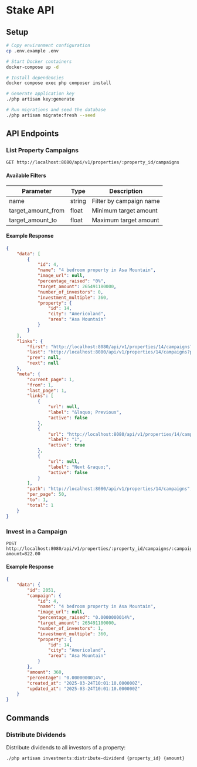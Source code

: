 # Stake API

## Setup

```bash
# Copy environment configuration
cp .env.example .env

# Start Docker containers
docker-compose up -d

# Install dependencies
docker compose exec php composer install

# Generate application key
./php artisan key:generate

# Run migrations and seed the database
./php artisan migrate:fresh --seed
```

## API Endpoints

### List Property Campaigns

```
GET http://localhost:8080/api/v1/properties/:property_id/campaigns
```

#### Available Filters

| Parameter          | Type   | Description             |
| ------------------ | ------ | ----------------------- |
| name               | string | Filter by campaign name |
| target_amount_from | float  | Minimum target amount   |
| target_amount_to   | float  | Maximum target amount   |

#### Example Response

```json
{
    "data": [
        {
            "id": 4,
            "name": "4 bedroom property in Asa Mountain",
            "image_url": null,
            "percentage_raised": "0%",
            "target_amount": 265491180000,
            "number_of_investors": 0,
            "investment_multiple": 360,
            "property": {
                "id": 14,
                "city": "Americoland",
                "area": "Asa Mountain"
            }
        }
    ],
    "links": {
        "first": "http://localhost:8080/api/v1/properties/14/campaigns?page=1",
        "last": "http://localhost:8080/api/v1/properties/14/campaigns?page=1",
        "prev": null,
        "next": null
    },
    "meta": {
        "current_page": 1,
        "from": 1,
        "last_page": 1,
        "links": [
            {
                "url": null,
                "label": "&laquo; Previous",
                "active": false
            },
            {
                "url": "http://localhost:8080/api/v1/properties/14/campaigns?page=1",
                "label": "1",
                "active": true
            },
            {
                "url": null,
                "label": "Next &raquo;",
                "active": false
            }
        ],
        "path": "http://localhost:8080/api/v1/properties/14/campaigns",
        "per_page": 50,
        "to": 1,
        "total": 1
    }
}
```

### Invest in a Campaign

```
POST http://localhost:8080/api/v1/properties/:property_id/campaigns/:campaign_id/invest?amount=822.00
```

#### Example Response

```json
{
    "data": {
        "id": 2051,
        "campaign": {
            "id": 4,
            "name": "4 bedroom property in Asa Mountain",
            "image_url": null,
            "percentage_raised": "0.0000000014%",
            "target_amount": 265491180000,
            "number_of_investors": 1,
            "investment_multiple": 360,
            "property": {
                "id": 14,
                "city": "Americoland",
                "area": "Asa Mountain"
            }
        },
        "amount": 360,
        "percentage": "0.0000000014%",
        "created_at": "2025-03-24T10:01:10.000000Z",
        "updated_at": "2025-03-24T10:01:10.000000Z"
    }
}
```

## Commands

### Distribute Dividends

Distribute dividends to all investors of a property:

```bash
./php artisan investments:distribute-dividend {property_id} {amount}
```
